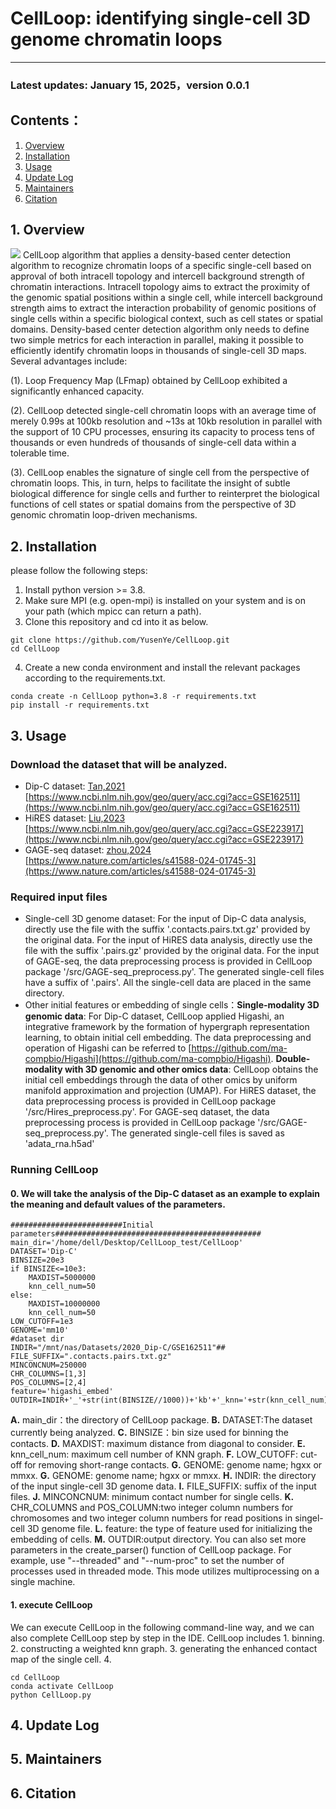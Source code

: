 # CellLoop: identifying single-cell 3D genome chromatin loops #

----------

### Latest updates: January 15, 2025，version 0.0.1
## Contents：
1. [Overview](#1)
2. [Installation](#2)
3. [Usage](#Usage)
4. [Update Log](#UpdateLog)
5. [Maintainers](#Maintainers)
6. [Citation](#Citation)
## 1. Overview
![](/support/CellLoop.png)
CellLoop algorithm that applies a density-based center detection algorithm to recognize chromatin loops of a specific single-cell based on approval of both intracell topology and intercell background strength of chromatin interactions. Intracell topology aims to extract the proximity of the genomic spatial positions within a single cell, while intercell background strength aims to extract the interaction probability of genomic positions of single cells within a specific biological context, such as cell states or spatial domains. Density-based center detection algorithm only needs to define two simple metrics for each interaction in parallel, making it possible to efficiently identify chromatin loops in thousands of single-cell 3D maps. Several advantages include:

(1). Loop Frequency Map (LFmap) obtained by CellLoop exhibited a significantly enhanced capacity. 

(2). CellLoop detected single-cell chromatin loops with an average time of merely 0.99s at 100kb resolution and ~13s at 10kb resolution in parallel with the support of 10 CPU processes, ensuring its capacity to process tens of thousands or even hundreds of thousands of single-cell data within a tolerable time. 

(3). CellLoop enables the signature of single cell from the perspective of chromatin loops. This, in turn, helps to facilitate the insight of subtle biological difference for single cells and further to reinterpret the biological functions of cell states or spatial domains from the perspective of 3D genomic chromatin loop-driven mechanisms.

## 2. Installation
please follow the following steps:
1. Install python version >= 3.8.
2. Make sure MPI (e.g. open-mpi) is installed on your system and is on your path (which mpicc can return a path).
3. Clone this repository and cd into it as below.
```
git clone https://github.com/YusenYe/CellLoop.git
cd CellLoop
```
4. Create a new conda environment and install the relevant packages according to the requirements.txt.
```
conda create -n CellLoop python=3.8 -r requirements.txt
pip install -r requirements.txt
```
## 3. Usage
### Download the dataset that will be analyzed.
- Dip-C dataset: [Tan,2021](https://www.cell.com/cell/fulltext/S0092-8674(20)31754-2?_returnURL=https%3A%2F%2Flinkinghub.elsevier.com%2Fretrieve%2Fpii%2FS0092867420317542%3Fshowall%3Dtrue) 
                 [https://www.ncbi.nlm.nih.gov/geo/query/acc.cgi?acc=GSE162511](https://www.ncbi.nlm.nih.gov/geo/query/acc.cgi?acc=GSE162511)
- HiRES dataset: [Liu,2023](https://www.science.org/doi/10.1126/science.adg3797)
                 [https://www.ncbi.nlm.nih.gov/geo/query/acc.cgi?acc=GSE223917](https://www.ncbi.nlm.nih.gov/geo/query/acc.cgi?acc=GSE223917)
- GAGE-seq dataset: [zhou,2024](https://www.ncbi.nlm.nih.gov/geo/query/acc.cgi?acc=GSE238001)
                    [https://www.nature.com/articles/s41588-024-01745-3](https://www.nature.com/articles/s41588-024-01745-3)


### Required input files
- Single-cell 3D genome dataset: For the input of Dip-C data analysis, directly use the file with the suffix '.contacts.pairs.txt.gz' provided by the original data. For the input of HiRES data analysis, directly use the file with the suffix '.pairs.gz' provided by the original data. For the input of GAGE-seq, the data preprocessing process is provided in CellLoop package '/src/GAGE-seq_preprocess.py'. The generated single-cell files have a suffix of '.pairs'. All the single-cell data are placed in the same directory.
- Other initial features or embedding of single cells：**Single-modality 3D genomic data**: For Dip-C dataset, CellLoop applied Higashi, an integrative framework by the formation of hypergraph representation learning, to obtain initial cell embedding. The data preprocessing and operation of Higashi can be referred to [https://github.com/ma-compbio/Higashi](https://github.com/ma-compbio/Higashi).
                                                      **Double-modality with 3D genomic and other omics data**: CellLoop obtains the initial cell embeddings through the data of other omics by uniform manifold approximation and projection (UMAP). For HiRES dataset, the data preprocessing process is provided in CellLoop package '/src/Hires_preprocess.py'. For GAGE-seq dataset, the data preprocessing process is provided in CellLoop package '/src/GAGE-seq_preprocess.py'. The generated single-cell files is saved as 'adata_rna.h5ad'

### Running CellLoop
#### 0. We will take the analysis of the Dip-C dataset as an example to explain the meaning and default values of the parameters.
```
#########################Initial parameters##############################################
main_dir='/home/dell/Desktop/CellLoop_test/CellLoop'
DATASET='Dip-C'
BINSIZE=20e3
if BINSIZE<=10e3:
    MAXDIST=5000000
    knn_cell_num=50
else:
    MAXDIST=10000000
    knn_cell_num=50
LOW_CUTOFF=1e3   
GENOME='mm10'
#dataset dir
INDIR="/mnt/nas/Datasets/2020_Dip-C/GSE162511"##
FILE_SUFFIX=".contacts.pairs.txt.gz"
MINCONCNUM=250000
CHR_COLUMNS=[1,3]
POS_COLUMNS=[2,4]
feature='higashi_embed'
OUTDIR=INDIR+'_'+str(int(BINSIZE//1000))+'kb'+'_knn='+str(knn_cell_num)
```
**A.** main_dir：the directory of CellLoop package. **B.** DATASET:The dataset currently being analyzed. **C.** BINSIZE：bin size used for binning the contacts. **D.**  MAXDIST: maximum distance from diagonal to consider.  **E.**  knn_cell_num: maximum cell number of KNN graph.  **F.**  LOW_CUTOFF: cut-off for removing short-range contacts. **G.** GENOME: genome name; hgxx or mmxx.  **G.** GENOME: genome name; hgxx or mmxx. **H.** INDIR: the directory of the input single-cell 3D genome data. **I.** FILE_SUFFIX: suffix of the input files. **J.** MINCONCNUM: minimum contact number for single cells. **K.** CHR_COLUMNS and POS_COLUMN:two integer column numbers for chromosomes and two integer column numbers for read positions in singel-cell 3D genome file.  **L.** feature: the type of feature used for initializing the embedding of cells. **M.** OUTDIR:output directory. 
You can also set more parameters in the create_parser() function of CellLoop package. For example, use "--threaded" and "--num-proc" to set the number of processes used in threaded mode. This mode utilizes multiprocessing on a single machine.
#### 1. execute CellLoop  
We can execute CellLoop in the following command-line way, and we can also complete CellLoop step by step in the IDE. CellLoop includes 1. binning. 2. constructing a weighted knn graph. 3. generating the enhanced contact map of the single cell. 4.   
```
cd CellLoop
conda activate CellLoop 
python CellLoop.py
```


## 4. Update Log
## 5. Maintainers
## 6. Citation
